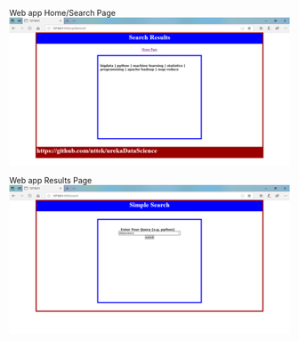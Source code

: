 Web app Home/Search Page
![Image of Search Home Page](https://github.com/nttek/urekaDataScience/blob/master/Week6/Screenshot%20(61).png)

Web app Results Page
![Image of Search Results Page](https://github.com/nttek/urekaDataScience/blob/master/Week6/Screenshot%20(62).png)
